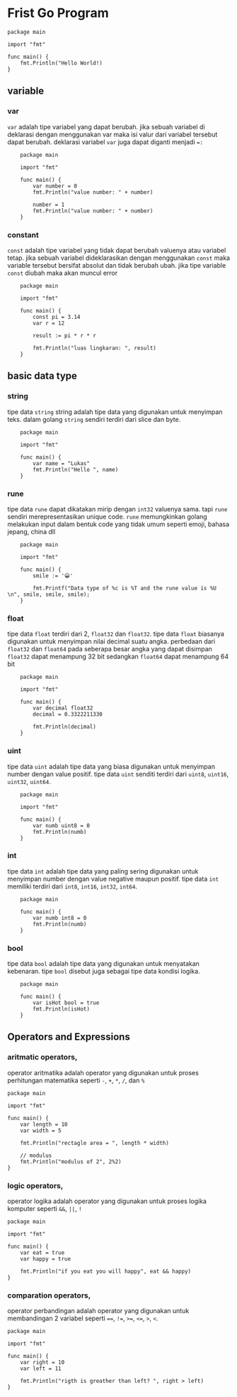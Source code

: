 # Frist Go Program
```
package main

import "fmt"

func main() {
    fmt.Println("Hello World!)
}
```

## variable
### var 
`var` adalah tipe variabel yang dapat berubah. jika sebuah variabel di deklarasi dengan menggunakan var maka isi valur dari variabel tersebut dapat berubah. deklarasi variabel `var` juga dapat diganti menjadi `=:` 
```
    package main

    import "fmt"

    func main() {
        var number = 0
        fmt.Println("value number: " + number)

        number = 1
        fmt.Println("value number: " + number)
    }
```
### constant
`const` adalah tipe variabel yang tidak dapat berubah valuenya atau variabel tetap. jika sebuah variabel dideklarasikan dengan menggunakan `const` maka variable tersebut bersifat absolut dan tidak berubah ubah. jika tipe variable `const` diubah maka akan muncul error
```
    package main

    import "fmt"

    func main() {
        const pi = 3.14
        var r = 12
        
        result := pi * r * r

        fmt.Println("luas lingkaran: ", result)
    }
```

## basic data type
### string
tipe data `string` string adalah tipe data yang digunakan untuk menyimpan teks. dalam golang `string` sendiri terdiri dari slice dan byte.
```
    package main

    import "fmt"

    func main() {
        var name = "Lukas"
        fmt.Println("Hello ", name)
    }
```
### rune
tipe data `rune` dapat dikatakan mirip dengan `int32` valuenya sama. tapi `rune` sendiri merepresentasikan unique code. `rune` memungkinkan golang melakukan input dalam bentuk code yang tidak umum seperti emoji, bahasa jepang, china dll
```
    package main

    import "fmt"

    func main() {
        smile := '😀'

        fmt.Printf("Data type of %c is %T and the rune value is %U \n", smile, smile, smile);    
    }
``` 
### float
tipe data `float` terdiri dari 2, `float32` dan `float32`. tipe data `float` biasanya digunakan untuk menyimpan nilai decimal suatu angka. perbedaan dari `float32` dan `float64` pada seberapa besar angka yang dapat disimpan `float32` dapat menampung 32 bit sedangkan `float64` dapat menampung 64 bit
```
    package main

    import "fmt"

    func main() {
        var decimal float32
        decimal = 0.3322211330

        fmt.Println(decimal)
    }
```
### uint
tipe data `uint` adalah tipe data yang biasa digunakan untuk menyimpan number dengan value positif. tipe data `uint` senditi terdiri dari `uint8`, `uint16`, `uint32`, `uint64`.
```
    package main

    import "fmt"

    func main() {
        var numb uint8 = 0
        fmt.Println(numb)
    }
```
### int
tipe data `int` adalah tipe data yang paling sering digunakan untuk menyimpan number dengan value negative maupun positif. tipe data `int` memiliki terdiri dari `int8`, `int16`, `int32`, `int64`.
```
    package main

    func main() {
        var numb int8 = 0
        fmt.Println(numb)
    }
```
### bool
tipe data `bool` adalah tipe data yang digunakan untuk menyatakan kebenaran. tipe `bool` disebut juga sebagai tipe data kondisi logika.
```
    package main

    func main() {
        var isHot bool = true
        fmt.Println(isHot)
    }
``` 

## Operators and Expressions
### aritmatic operators,
operator aritmatika adalah operator yang digunakan untuk proses perhitungan matematika seperti `-`, `+`, `*`, `/`, dan `%`
```
package main

import "fmt"

func main() {
    var length = 10
    var width = 5

    fmt.Println("rectagle area = ", length * width)
    
    // modulus
    fmt.Println("modulus of 2", 2%2)
}
```
### logic operators,
operator logika adalah operator yang digunakan untuk proses logika komputer seperti `&&`, `||`, `!`
```
package main

import "fmt"

func main() {
    var eat = true
	var happy = true

	fmt.Println("if you eat you will happy", eat && happy)
}
```
### comparation operators,
operator perbandingan adalah operator yang digunakan untuk membandingan 2 variabel seperti `==`, `!=`, `>=`, `<=`, `>`, `<`.
```
package main

import "fmt"

func main() {
    var right = 10
    var left = 11

    fmt.Println("rigth is greather than left? ", right > left)
}
```

